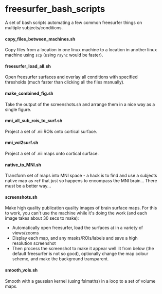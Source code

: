 # freesurfer_bash_scripts
A set of bash scripts automating a few common freesurfer things on multiple
subjects/conditions.

#### copy_files_between_machines.sh
Copy files from a location in one linux machine to a location in another linux
machine using `scp` (using `rsync` would be faster).

#### freesurfer_load_all.sh
Open freesurfer surfaces and overlay all conditions with specified thresholds
(much faster than clicking all the files manually).

#### make_combined_fig.sh
Take the output of the screenshots.sh and arrange them in a nice way as a
single figure.

#### mni_all_sub_rois_to_surf.sh
Project a set of .nii ROIs onto cortical surface.

#### mni_vol2surf.sh
Project a set of .nii maps onto cortical surface.

#### native_to_MNI.sh
Transform set of maps into MNI space - a hack is to find and use a subjects
native map as `ref` that just so happens to encompass the MNI brain... There
must be a better way...

#### screenshots.sh
Make high quality publication quality images of brain surface maps. For this to
work, you can't use the machine while it's doing the work (and each image takes
about 30 secs to make):

- Automatically open freesurfer, load the surfaces at in a variety of views/zooms
- Display each map, and any masks/ROIs/labels and save a high resolution
  screenshot
- Then process the screenshot to make it appear well lit from below (the
  default freesurfer is not so good), optionally change the map colour scheme,
  and make the background transparent.

#### smooth_vols.sh
Smooth with a gaussian kernel (using fslmaths) in a loop to a set of volume
maps.

